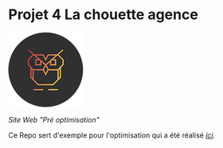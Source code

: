 ﻿# Projet 4 La chouette agence

![Image text](https://github.com/John-Gate/jeanchristianbarriere_4_09112020/blob/main/img/logo.png)

_Site Web "Pré optimisation"_


Ce Repo sert d'exemple pour l'optimisation qui a été réalisé *[ici](https://github.com/John-Gate/jeanchristianbarriere_4_09112020/blob/main/README.md)*.
